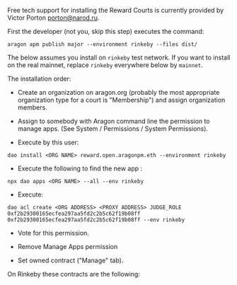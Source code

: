 Free tech support for installing the Reward Courts is currently provided by
Victor Porton <porton@narod.ru>.

First the developer (not you, skip this step) executes the command:
```
aragon apm publish major --environment rinkeby --files dist/
```

The below assumes you install on `rinkeby` test network. If you want to install
on the real mainnet, replace `rinkeby` everywhere below by `mainnet`.

The installation order:

* Create an organization on aragon.org (probably the most appropriate organization type for
a court is "Membership") and assign organization members.

* Assign to somebody with Aragon command line the permission to manage apps.
(See System / Permissions / System Permissions).

* Execute by this user:
```
dao install <ORG NAME> reward.open.aragonpm.eth --environment rinkeby
```

* Execute the following to find the new app <PROXY ADDRESS>:
```
npx dao apps <ORG NAME> --all --env rinkeby
```

* Execute:
```
dao acl create <ORG ADDRESS> <PROXY ADDRESS> JUDGE_ROLE 0xf2b29300165ecfea297aa5fd2c2b5c62f19b08ff 0xf2b29300165ecfea297aa5fd2c2b5c62f19b08ff --env rinkeby
```

* Vote for this permission.

* Remove Manage Apps permission

* Set owned contract ("Manage" tab).

On Rinkeby these contracts are the following:
